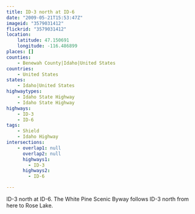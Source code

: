 ```yaml
---
title: ID-3 north at ID-6
date: "2009-05-21T15:53:47Z"
imageid: "3579031412"
flickrid: "3579031412"
location:
    latitude: 47.150691
    longitude: -116.486899
places: []
counties:
    - Benewah County|Idaho|United States
countries:
    - United States
states:
    - Idaho|United States
highwaytypes:
    - Idaho State Highway
    - Idaho State Highway
highways:
    - ID-3
    - ID-6
tags:
    - Shield
    - Idaho Highway
intersections:
    - overlap1: null
      overlap2: null
      highways1:
        - ID-3
      highways2:
        - ID-6

---
```

ID-3 north at ID-6. The White Pine Scenic Byway follows ID-3 north from here to Rose Lake.